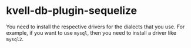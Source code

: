# kvell-db-plugin-sequelize

You need to install the respective drivers for the dialects that you use. For example, if you want to use `mysql`, then you need to install a driver like `mysql2`.
